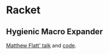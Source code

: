 # Racket

## Hygienic Macro Expander
[Matthew Flatt' talk](https://www.youtube.com/watch?v=Or_yKiI3Ha4) and [code](https://github.com/mflatt/expander).

